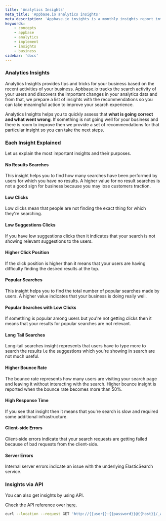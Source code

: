 ```yaml
---
title: 'Analytics Insights'
meta_title: 'Appbase.io analytics insights'
meta_description: 'Appbase.io insights is a monthly insights report into improving your search performance compiled by our team of search experts.'
keywords:
    - concepts
    - appbase
    - analytics
    - implement
    - insights
    - business
sidebar: 'docs'
---
```


### Analytics Insights
Analytics Insights provides tips and tricks for your business based on the recent activities of your business. Apbbase.io tracks the search activity of your users and discovers the important changes in your analytics data and from that, we prepare a list of insights with the recommendations so you can take meaningful action to improve your search experience.

Analytics Insights helps you to quickly assess that <b>what is going correct and what went wrong</b>. If something is not going well for your business and there is room to improve then we provide a set of recommendations for that particular insight so you can take the next steps.

### Each Insight Explained
Let us explain the most important insights and their purposes.

#### No Results Searches
This insight helps you to find how many searches have been performed by users for which you have no results. A higher value for no result searches is not a good sign for business because you may lose customers traction.

#### Low Clicks
Low clicks mean that people are not finding the exact thing for which they're searching.

#### Low Suggestions Clicks
If you have low suggestions clicks then it indicates that your search is not showing relevant suggestions to the users.

#### Higher Click Position
If the click position is higher than it means that your users are having difficulty finding the desired results at the top.

#### Popular Searches
This insight helps you to find the total number of popular searches made by users. A higher value indicates that your business is doing really well.

#### Popular Searches with Low Clicks
If something is popular among users but you're not getting clicks then it means that your results for popular searches are not relevant.

#### Long Tail Searches
Long-tail searches insight represents that users have to type more to search the results i.e the suggestions which you're showing in search are not much useful.

#### Higher Bounce Rate
The bounce rate represents how many users are visiting your search page and leaving it without interacting with the search. Higher bounce insight is reported when the bounce rate becomes more than 50%. 

#### High Response Time
If you see that insight then it means that you're search is slow and required some additional infrastructure.

#### Client-side Errors
Client-side errors indicate that your search requests are getting failed because of bad requests from the client-side.

#### Server Errors
Internal server errors indicate an issue with the underlying ElasticSearch service.

### Insights via API

You can also get insights by using API.

Check the API reference over [here](https://arc-api.appbase.io/?version=latest#4bb9a282-586d-4e1b-aa46-79359665769c).

```bash
curl --location --request GET 'http://{{user}}:{{password}}@{{host}}/_analytics/insights'
```